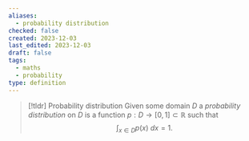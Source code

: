 ```yaml
---
aliases:
  - probability distribution
checked: false
created: 2023-12-03
last_edited: 2023-12-03
draft: false
tags:
  - maths
  - probability
type: definition
---
```

>[!tldr] Probability distribution
>Given some domain $D$ a *probability distribution* on $D$ is a function $p: D \rightarrow [0,1] \subset \mathbb{R}$  such that
>$$\int_{x \in D} p(x)\ dx = 1.$$

